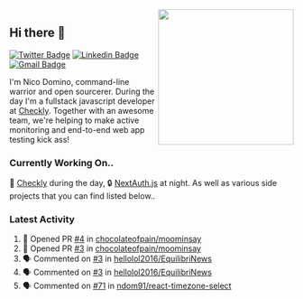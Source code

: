 <img align="right" src="https://user-images.githubusercontent.com/7415984/172472491-91b16eac-fa22-4ecf-92df-d687139fd1f9.gif" width="240" />

## Hi there 👋

[![Twitter Badge](https://img.shields.io/badge/-@ndom91-1ca0f1?style=flat-square&labelColor=1ca0f1&logo=twitter&logoColor=white&link=https://twitter.com/ndom91)](https://twitter.com/ndom91) [![Linkedin Badge](https://img.shields.io/badge/-ndom91-blue?style=flat-square&logo=Linkedin&logoColor=white&link=https://www.linkedin.com/in/ndom91/)](https://www.linkedin.com/in/ndom91/) [![Gmail Badge](https://img.shields.io/badge/-yo@ndo.dev-c14438?style=flat-square&logo=mail.ru&logoColor=white&link=mailto:yo@ndo.dev)](mailto:yo@ndo.dev)

I'm Nico Domino, command-line warrior and open sourcerer. During the day I'm a fullstack javascript developer at [Checkly](https://checklyhq.com). Together with an awesome team, we're helping to make active monitoring and end-to-end web app testing kick ass!

### Currently Working On..

🦝 [Checkly](https://checklyhq.com) during the day, 🔒 [NextAuth.js](https://github.com/nextauthjs/next-auth) at night. As well as various side projects that you can find listed below..

<!--START_SECTION_PROFILE_VIEWS:readme-info-->
<!--END_SECTION_PROFILE_VIEWS:readme-info-->

<!--START_SECTION_DAILY_COMMIT:readme-info-->
<!--END_SECTION_DAILY_COMMIT:readme-info-->

<!--START_SECTION_WEEKLY_COMMIT:readme-info-->
<!--END_SECTION_WEEKLY_COMMIT:readme-info-->

### Latest Activity

<!--START_SECTION:activity-->
1. 💪 Opened PR [#4](https://github.com/chocolateofpain/moominsay/pull/4) in [chocolateofpain/moominsay](https://github.com/chocolateofpain/moominsay)
2. 💪 Opened PR [#3](https://github.com/chocolateofpain/moominsay/pull/3) in [chocolateofpain/moominsay](https://github.com/chocolateofpain/moominsay)
3. 🗣 Commented on [#3](https://github.com/hellolol2016/EquilibriNews/issues/3) in [hellolol2016/EquilibriNews](https://github.com/hellolol2016/EquilibriNews)
4. 🗣 Commented on [#3](https://github.com/hellolol2016/EquilibriNews/issues/3) in [hellolol2016/EquilibriNews](https://github.com/hellolol2016/EquilibriNews)
5. 🗣 Commented on [#71](https://github.com/ndom91/react-timezone-select/issues/71) in [ndom91/react-timezone-select](https://github.com/ndom91/react-timezone-select)
<!--END_SECTION:activity-->
